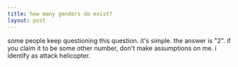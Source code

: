 ```yaml
---
title: how many genders do exist?
layout: post
---
```


some people keep questioning this question. it's simple. the answer is "2". if you claim it to be some other number, don't make assumptions on me. i identify as attack helicopter.
